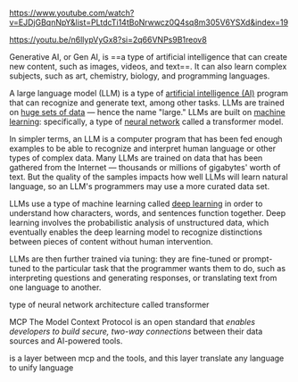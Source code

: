 


https://www.youtube.com/watch?v=EJDjGBqnNpY&list=PLtdcTi14tBoNrwwcz0Q4sq8m305V6YSXd&index=19

https://youtu.be/n6llypVyGx8?si=2q66VNPs9B1reov8


Generative AI, or Gen AI, is ==a type of artificial intelligence that can create new content, such as images, videos, and text==. It can also learn complex subjects, such as art, chemistry, biology, and programming languages.


A large language model (LLM) is a type of [artificial intelligence (AI)](https://www.cloudflare.com/learning/ai/what-is-artificial-intelligence/) program that can recognize and generate text, among other tasks. LLMs are trained on [huge sets of data](https://www.cloudflare.com/learning/ai/big-data/) — hence the name "large." LLMs are built on [machine learning](https://www.cloudflare.com/learning/ai/what-is-machine-learning/): specifically, a type of [neural network](https://www.cloudflare.com/learning/ai/what-is-neural-network/) called a transformer model.

In simpler terms, an LLM is a computer program that has been fed enough examples to be able to recognize and interpret human language or other types of complex data. Many LLMs are trained on data that has been gathered from the Internet — thousands or millions of gigabytes' worth of text. But the quality of the samples impacts how well LLMs will learn natural language, so an LLM's programmers may use a more curated data set.

LLMs use a type of machine learning called [deep learning](https://www.cloudflare.com/learning/ai/what-is-deep-learning/) in order to understand how characters, words, and sentences function together. Deep learning involves the probabilistic analysis of unstructured data, which eventually enables the deep learning model to recognize distinctions between pieces of content without human intervention.

LLMs are then further trained via tuning: they are fine-tuned or prompt-tuned to the particular task that the programmer wants them to do, such as interpreting questions and generating responses, or translating text from one language to another.

type of neural network architecture called transformer


MCP The Model Context Protocol is an open standard that _enables developers to build secure, two-way connections_ between their data sources and AI-powered tools.

is a layer between mcp and the tools, and this layer translate any language to unify language